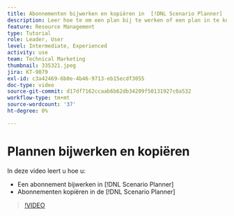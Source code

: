 ```yaml
---
title: Abonnementen bijwerken en kopiëren in  [!DNL Scenario Planner]
description: Leer hoe te om een plan bij te werken of een plan in te kopiëren  [!DNL  Workfront] [!DNL Scenario Planner].
feature: Resource Management
type: Tutorial
role: Leader, User
level: Intermediate, Experienced
activity: use
team: Technical Marketing
thumbnail: 335321.jpeg
jira: KT-9079
exl-id: c3a42469-6b0e-4b46-9713-eb15ecdf3055
doc-type: video
source-git-commit: d17df7162ccaab6b62db34209f50131927c0a532
workflow-type: tm+mt
source-wordcount: '37'
ht-degree: 0%

---
```


# Plannen bijwerken en kopiëren

In deze video leert u hoe u:

* Een abonnement bijwerken in [!DNL Scenario Planner]
* Abonnementen kopiëren in de [!DNL Scenario Planner]

>[!VIDEO](https://video.tv.adobe.com/v/335321/?quality=12&learn=on&enablevpops)
